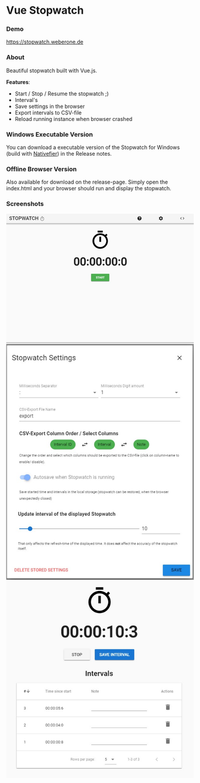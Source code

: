 # Vue Stopwatch

### Demo
https://stopwatch.weberone.de

### About
Beautiful stopwatch built with Vue.js.  

**Features**:
*  Start / Stop / Resume the stopwatch ;)
*  Interval's
*  Save settings in the browser
*  Export intervals to CSV-file
*  Reload running instance when browser crashed

### Windows Executable Version
You can download a executable version of the Stopwatch for Windows (build with [Nativefier](https://github.com/jiahaog/nativefier)) in the Release notes.

### Offline Browser Version
Also available for download on the release-page. Simply open the index.html and your browser should run and display the stopwatch.

### Screenshots
![Stopwatch](screenshots/stopwatch.jpg?raw=true "Stopwatch")
![Settings](screenshots/settings.jpg?raw=true "Settings")
![Intervals](screenshots/intervals.jpg?raw=true "Intervals")